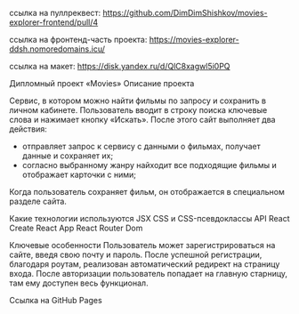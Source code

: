 ссылка на пуллреквест:
https://github.com/DimDimShishkov/movies-explorer-frontend/pull/4

ссылка на фронтенд-часть проекта:
https://movies-explorer-ddsh.nomoredomains.icu/

ссылка на макет:
https://disk.yandex.ru/d/QlC8xagwl5i0PQ

Дипломный проект «Movies»
Описание проекта

Сервис, в котором можно найти фильмы по запросу и сохранить в личном кабинете. Пользователь вводит в строку поиска ключевые слова и нажимает кнопку «Искать». После этого сайт выполняет два действия:
* отправляет запрос к сервису с данными о фильмах, получает данные и сохраняет их;
* согласно выбранному жанру найходит все подходящие фильмы и отображает карточки с ними;

Когда пользователь сохраняет фильм, он отображается в специальном разделе сайта.

Какие технологии используются
JSX
CSS и CSS-псевдоклассы
API
React
Create React App 
React Router Dom

Ключевые особенности
Пользователь может зарегистрироваться на сайте, введя свою почту и пароль. После успешной регистрации, благодаря роутам, реализован автоматический редирект на страницу входа. После авторизации пользователь попадает на главную старницу, там ему доступен весь функционал.

Ссылка на GitHub Pages
